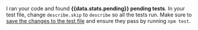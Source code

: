 I ran your code and found **{{data.stats.pending}} pending tests**. In your test file, change `describe.skip` to `describe` so all the tests run. Make sure to [save the changes to the test file](https://github.com/danthareja/contribute-to-open-source/blob/master/CONTRIBUTING.md#save-your-changes-locally) and ensure they pass by running `npm test`.